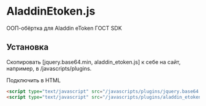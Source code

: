 # AladdinEtoken.js

ООП-обёртка для Aladdin eToken ГОСТ SDK

## Установка

Скопировать [jquery.base64.min, aladdin_etoken.js] к себе на сайт, например, в
/javascripts/plugins.

Подключить в HTML
```html
<script type="text/javascript" src="/javascripts/plugins/jquery.base64.min.js"></script>
<script type="text/javascript" src="/javascripts/plugins/aladdin_etoken.js"></script>
```
